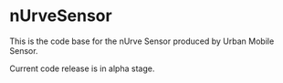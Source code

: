 # nUrveSensor
This is the code base for the nUrve Sensor produced by Urban Mobile Sensor.

Current code release is in alpha stage.

